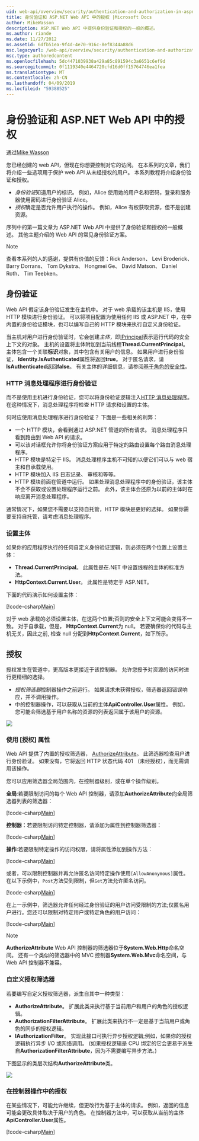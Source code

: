```yaml
---
uid: web-api/overview/security/authentication-and-authorization-in-aspnet-web-api
title: 身份验证和 ASP.NET Web API 中的授权 |Microsoft Docs
author: MikeWasson
description: ASP.NET Web API 中提供身份验证和授权的一般的概述。
ms.author: riande
ms.date: 11/27/2012
ms.assetid: 6dfb51ea-9f4d-4e70-916c-8ef8344a88d6
msc.legacyurl: /web-api/overview/security/authentication-and-authorization-in-aspnet-web-api
msc.type: authoredcontent
ms.openlocfilehash: 5dc4471039938a429a85c891594c3a6651c6ef9d
ms.sourcegitcommit: 0f1119340e4464720cfd16d0ff15764746ea1fea
ms.translationtype: MT
ms.contentlocale: zh-CN
ms.lasthandoff: 04/09/2019
ms.locfileid: "59388525"
---
```

# <a name="authentication-and-authorization-in-aspnet-web-api"></a>身份验证和 ASP.NET Web API 中的授权

通过[Mike Wasson](https://github.com/MikeWasson)

您已经创建的 web API，但现在你想要控制对它的访问。 在本系列的文章，我们将介绍一些选项用于保护 web API 从未经授权的用户。 本系列教程将介绍身份验证和授权。

- *身份验证*知道用户的标识。 例如，Alice 使用她的用户名和密码，登录和服务器使用密码进行身份验证 Alice。
- *授权*确定是否允许用户执行的操作。 例如，Alice 有权获取资源，但不是创建资源。

序列中的第一篇文章为 ASP.NET Web API 中提供了身份验证和授权的一般概述。 其他主题介绍的 Web API 的常见身份验证方案。

> [!NOTE]
> 查看本系列的人的感谢，提供有价值的反馈：Rick Anderson、 Levi Broderick、 Barry Dorrans、 Tom Dykstra、 Hongmei Ge、 David Matson、 Daniel Roth、 Tim Teebken。


## <a name="authentication"></a>身份验证

Web API 假定该身份验证发生在主机中。 对于 web 承载的该主机是 IIS，使用 HTTP 模块进行身份验证。 可以将项目配置为使用任何 IIS 或 ASP.NET 中，在中内置的身份验证模块，也可以编写自己的 HTTP 模块来执行自定义身份验证。

当主机对用户进行身份验证时，它会创建*主体*，即[IPrincipal](https://msdn.microsoft.com/library/System.Security.Principal.IPrincipal.aspx)表示运行代码的安全上下文的对象。 主机的设置将主体附加到当前线程**Thread.CurrentPrincipal**。 主体包含一个关联**标识**对象，其中包含有关用户的信息。 如果用户进行身份验证， **Identity.IsAuthenticated**属性将返回**true**。 对于匿名请求，请**IsAuthenticated**返回**false**。 有关主体的详细信息，请参阅[基于角色的安全性](https://msdn.microsoft.com/library/shz8h065.aspx)。

### <a name="http-message-handlers-for-authentication"></a>HTTP 消息处理程序进行身份验证

而不是使用主机进行身份验证，您可以将身份验证逻辑注入[HTTP 消息处理程序](../advanced/http-message-handlers.md)。 在这种情况下，消息处理程序将检查 HTTP 请求和设置的主体。

何时应使用消息处理程序进行身份验证？ 下面是一些相关的利弊：

- 一个 HTTP 模块，会看到通过 ASP.NET 管道的所有请求。 消息处理程序只看到路由到 Web API 的请求。
- 可以该对话框允许你将身份验证方案应用于特定的路由设置每个路由消息处理程序。
- HTTP 模块是特定于 IIS。 消息处理程序主机不可知的以便它们可以与 web 宿主和自承载使用。
- HTTP 模块加入 IIS 日志记录、 审核和等等。
- HTTP 模块前面在管道中运行。 如果处理消息处理程序中的身份验证，该主体不会不获取或设置处理程序运行之前。 此外，该主体会还原为以前的主体时在响应离开消息处理程序。

通常情况下，如果您不需要以支持自托管，HTTP 模块是更好的选择。 如果你需要支持自托管，请考虑消息处理程序。

### <a name="setting-the-principal"></a>设置主体

如果你的应用程序执行的任何自定义身份验证逻辑，则必须在两个位置上设置主体：

- **Thread.CurrentPrincipal**。 此属性是在.NET 中设置线程的主体的标准方法。
- **HttpContext.Current.User**。 此属性是特定于 ASP.NET。

下面的代码演示如何设置主体：

[!code-csharp[Main](authentication-and-authorization-in-aspnet-web-api/samples/sample1.cs)]

对于 web 承载的必须设置主体，在这两个位置;否则的安全上下文可能会变得不一致。 对于自承载，但是， **HttpContext.Current**为 null。 若要确保你的代码与主机无关，因此之前, 检查 null 分配到**HttpContext.Current**，如下所示。

## <a name="authorization"></a>授权

授权发生在管道中，更高版本更接近于该控制器。 允许您授予对资源的访问时进行更精细的选择。

- *授权筛选器*控制器操作之前运行。 如果请求未获得授权，筛选器返回错误响应，并不调用操作。
- 中的控制器操作，可以获取从当前的主体**ApiController.User**属性。 例如，您可能会筛选基于用户名称的资源的列表返回属于该用户的资源。

![](authentication-and-authorization-in-aspnet-web-api/_static/image1.png)

<a id="auth3"></a>
### <a name="using-the-authorize-attribute"></a>使用 [授权] 属性

Web API 提供了内置的授权筛选器， [AuthorizeAttribute](https://msdn.microsoft.com/library/system.web.http.authorizeattribute.aspx)。 此筛选器检查用户进行身份验证。 如果没有，它将返回 HTTP 状态代码 401 （未经授权），而无需调用该操作。

您可以应用筛选器全局范围内，在控制器级别，或在单个操作级别。

**全局**:若要限制访问的每个 Web API 控制器，请添加**AuthorizeAttribute**向全局筛选器列表的筛选器：

[!code-csharp[Main](authentication-and-authorization-in-aspnet-web-api/samples/sample2.cs)]

**控制器**：若要限制访问特定控制器，请添加为属性到控制器筛选器：

[!code-csharp[Main](authentication-and-authorization-in-aspnet-web-api/samples/sample3.cs)]

**操作**:若要限制特定操作的访问权限，请将属性添加到操作方法：

[!code-csharp[Main](authentication-and-authorization-in-aspnet-web-api/samples/sample4.cs)]

或者，可以限制控制器并再允许匿名访问特定操作使用`[AllowAnonymous]`属性。 在以下示例中，`Post`方法受到限制，但`Get`方法允许匿名访问。

[!code-csharp[Main](authentication-and-authorization-in-aspnet-web-api/samples/sample5.cs)]

在上一示例中，筛选器允许任何经过身份验证的用户访问受限制的方法;仅匿名用户进行。您还可以限制对特定用户或特定角色的用户访问：

[!code-csharp[Main](authentication-and-authorization-in-aspnet-web-api/samples/sample6.cs)]

> [!NOTE]
> **AuthorizeAttribute** Web API 控制器的筛选器位于**System.Web.Http**命名空间。 还有一个类似的筛选器中的 MVC 控制器**System.Web.Mvc**命名空间，与 Web API 控制器不兼容。


### <a name="custom-authorization-filters"></a>自定义授权筛选器

若要编写自定义授权筛选器，派生自其中一种类型：

- **AuthorizeAttribute**。 扩展此类来执行基于当前用户和用户的角色的授权逻辑。
- **AuthorizationFilterAttribute**。 扩展此类来执行不一定是基于当前用户或角色的同步的授权逻辑。
- **IAuthorizationFilter**。 实现此接口可执行异步授权逻辑;例如，如果你的授权逻辑执行异步 I/O 或网络调用。 (如果授权逻辑是 CPU 绑定的它会更易于派生自**AuthorizationFilterAttribute**，因为不需要编写异步方法。)

下图显示的类层次结构**AuthorizeAttribute**类。

![](authentication-and-authorization-in-aspnet-web-api/_static/image2.png)

### <a name="authorization-inside-a-controller-action"></a>在控制器操作中的授权

在某些情况下，可能允许继续，但更改行为基于主体的请求。 例如，返回的信息可能会更改具体取决于用户的角色。 在控制器方法中，可以获取从当前的主体**ApiController.User**属性。

[!code-csharp[Main](authentication-and-authorization-in-aspnet-web-api/samples/sample7.cs)]
